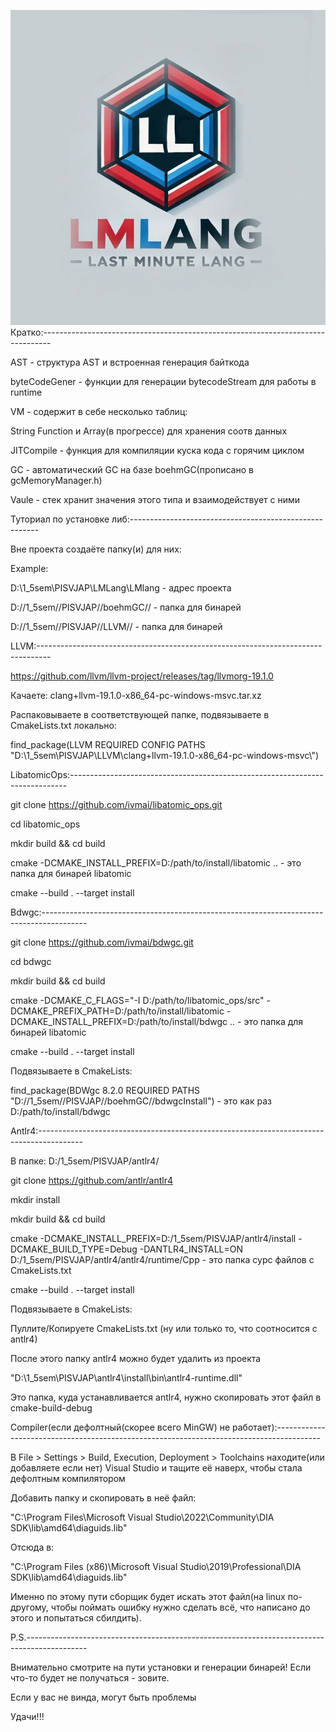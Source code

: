 ![src/img.png](src/img.png)
Кратко:--------------------------------------------------------------------------------

AST - структура AST и встроенная генерация байткода 

byteCodeGener - функции для генерации bytecodeStream для работы в runtime

VM - содержит в себе несколько таблиц:

String Function и Array(в прогрессе) для хранения соотв данных

JITCompile - функция для компиляции куска кода с горячим циклом

GC - автоматический GC на базе boehmGC(прописано в gcMemoryManager.h)

Vaule - стек хранит значения этого типа и взаимодействует с ними

Туториал по установке либ:-------------------------------------------------------

Вне проекта создаёте папку(и) для них:

Example:

D:\1_5sem\PISVJAP\LMLang\LMlang - адрес проекта

D://1_5sem//PISVJAP//boehmGC// - папка для бинарей

D://1_5sem//PISVJAP//LLVM// - папка для бинарей

LLVM:--------------------------------------------------------------------------------- 

https://github.com/llvm/llvm-project/releases/tag/llvmorg-19.1.0

Качаете: clang+llvm-19.1.0-x86_64-pc-windows-msvc.tar.xz

Распаковываете в соответствующей папке, подвязываете в CmakeLists.txt локально:

find_package(LLVM REQUIRED CONFIG PATHS "D:\\1_5sem\\PISVJAP\\LLVM\\clang+llvm-19.1.0-x86_64-pc-windows-msvc\\")

LibatomicOps:----------------------------------------------------------------------------- 

git clone https://github.com/ivmai/libatomic_ops.git

cd libatomic_ops

mkdir build && cd build

cmake -DCMAKE_INSTALL_PREFIX=D:/path/to/install/libatomic .. - это папка для бинарей libatomic

cmake --build . --target install

Bdwgc:-----------------------------------------------------------------------------------------

git clone https://github.com/ivmai/bdwgc.git

cd bdwgc

mkdir build && cd build

cmake -DCMAKE_C_FLAGS="-I D:/path/to/libatomic_ops/src" -DCMAKE_PREFIX_PATH=D:/path/to/install/libatomic -DCMAKE_INSTALL_PREFIX=D:/path/to/install/bdwgc .. - это папка для бинарей libatomic

cmake --build . --target install

Подвязываете в CmakeLists:

find_package(BDWgc 8.2.0 REQUIRED PATHS "D://1_5sem//PISVJAP//boehmGC//bdwgcInstall") - это как раз D:/path/to/install/bdwgc

Antlr4:-----------------------------------------------------------------------------------------

В папке: D:/1_5sem/PISVJAP/antlr4/

git clone https://github.com/antlr/antlr4

mkdir install

mkdir build && cd build

cmake -DCMAKE_INSTALL_PREFIX=D:/1_5sem/PISVJAP/antlr4/install -DCMAKE_BUILD_TYPE=Debug -DANTLR4_INSTALL=ON D:/1_5sem/PISVJAP/antlr4/antlr4/runtime/Cpp - это папка сурс файлов с CmakeLists.txt

cmake --build . --target install

Подвязываете в CmakeLists:

Пуллите/Копируете CmakeLists.txt (ну или только то, что соотносится с antlr4)

После этого папку antlr4 можно будет удалить из проекта

"D:\1_5sem\PISVJAP\antlr4\install\bin\antlr4-runtime.dll"

Это папка, куда устанавливается antlr4, нужно скопировать этот файл в cmake-build-debug

Compiler(если дефолтный(скорее всего MinGW) не работает):-----------------------------------------------------------------------------------------

В File > Settings > Build, Execution, Deployment > Toolchains находите(или добавляете если нет) Visual Studio и тащите её наверх, чтобы стала дефолтным компилятором

Добавить папку и скопировать в неё файл:

"C:\Program Files\Microsoft Visual Studio\2022\Community\DIA SDK\lib\amd64\diaguids.lib"

Отсюда в:

"C:\Program Files (x86)\Microsoft Visual Studio\2019\Professional\DIA SDK\lib\amd64\diaguids.lib"

Именно по этому пути сборщик будет искать этот файл(на linux по-другому, чтобы поймать ошибку нужно сделать всё, что написано до этого и попытаться сбилдить).

P.S.---------------------------------------------------------------------------------------------

Внимательно смотрите на пути установки и генерации бинарей! Если что-то будет не получаться - зовите.

Если у вас не винда, могут быть проблемы

Удачи!!!
